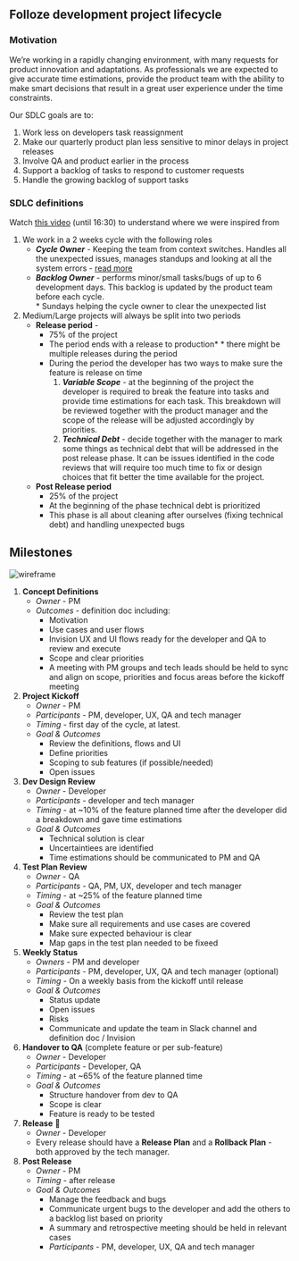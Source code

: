 ## Folloze development project lifecycle
### Motivation
We’re working in a rapidly changing environment, with many requests for product innovation and adaptations.
As professionals we are expected to give accurate time estimations, provide the product team with the ability to make smart decisions that result in a great user experience under the time constraints.

Our SDLC goals are to:
1. Work less on developers task reassignment
2. Make our quarterly product plan less sensitive to minor delays in project releases
3. Involve QA and product earlier in the process
4. Support a backlog of tasks to respond to customer requests
5. Handle the growing backlog of support tasks

### SDLC definitions
Watch [this video](https://www.youtube.com/watch?v=ATpJBeuknaQ) (until 16:30) to understand where we were inspired from
1. We work in a 2 weeks cycle with the following roles
    - ***Cycle Owner*** - Keeping the team from context switches. Handles all the unexpected issues, manages standups and looking at all the system errors - [read more](https://github.com/zvikamenahemi/handbook/blob/main/cycle-owner.md)
    - ***Backlog Owner*** - performs minor/small tasks/bugs of up to 6 development days. This backlog is updated by the product team before each cycle.  
    \* Sundays helping the cycle owner to clear the unexpected list
2. Medium/Large projects will always be split into two periods
   - **Release period** - 
     - 75% of the project
     - The period ends with a release to production*
     \* there might be multiple releases during the period
     - During the period the developer has two ways to make sure the feature is release on time
       1. ***Variable Scope*** - at the beginning of the project the developer is required to break the feature into tasks and provide time estimations for each task. This breakdown will be reviewed together with the product manager and the scope of the release will be adjusted accordingly by priorities.
       2. ***Technical Debt*** - decide together with the manager to mark some things as technical debt that will be addressed in the post release phase. It can be issues identified in the code reviews that will require too much time to fix or design choices that fit better the time available for the project.
   - **Post Release period**
     - 25% of the project
     - At the beginning of the phase technical debt is prioritized
     - This phase is all about cleaning after ourselves (fixing technical debt) and handling unexpected bugs
## Milestones
![wireframe](https://images.folloze.com/image/upload/v1617801308/milestones_ybsyfi.png)

1. **Concept Definitions**
   - *Owner* - PM 
   - *Outcomes* - definition doc including: 
     - Motivation
     - Use cases and user flows
     - Invision UX and UI flows ready for the developer and QA to review and execute 
     - Scope and clear priorities 
     - A meeting with PM groups and tech leads should be held to sync and align on scope, priorities and focus areas before the kickoff meeting
2. **Project Kickoff**
   - *Owner* - PM
   - *Participants* - PM, developer, UX, QA and tech manager
   - *Timing* - first day of the cycle, at latest.
   - *Goal & Outcomes*
     - Review the definitions, flows and UI
     - Define priorities
     - Scoping to sub features (if possible/needed)
     - Open issues
3. **Dev Design Review**
   - *Owner* - Developer
   - *Participants* - developer and tech manager
   - *Timing* - at ~10% of the feature planned time after the developer did a breakdown and gave time estimations
   - *Goal & Outcomes*
     - Technical solution is clear
     - Uncertaintiees are identified
     - Time estimations should be communicated to PM and QA 
4. **Test Plan Review**
   - *Owner* - QA
   - *Participants* - QA, PM, UX, developer and tech manager
   - *Timing* - at ~25% of the feature planned time 
   - *Goal & Outcomes*
     - Review the test plan
     - Make sure all requirements and use cases are covered
     - Make sure expected behaviour is clear
     - Map gaps in the test plan needed to be fixeed
5. **Weekly Status**
   - *Owners* - PM and developer 
   - *Participants* - PM, developer, UX, QA and tech manager (optional)
   - *Timing* - On a weekly basis from the kickoff until release
   - *Goal & Outcomes*
     - Status update
     - Open issues
     - Risks
     - Communicate and update the team in Slack channel and definition doc / Invision  
6. **Handover to QA** (complete feature or per sub-feature)
   - *Owner* - Developer
   - *Participants* - Developer, QA
   - *Timing* - at ~65% of the feature planned time 
   - *Goal & Outcomes*
      - Structure handover from dev to QA
      - Scope is clear
      - Feature is ready to be tested 
7. **Release** :dancer:
   - *Owner* - Developer
   - Every release should have a **Release Plan** and a **Rollback Plan** - both approved by the tech manager.
9. **Post Release**
   - *Owner* - PM
   - *Timing* - after release
   - *Goal & Outcomes*
     - Manage the feedback and bugs
     - Communicate urgent bugs to the developer and add the others to a backlog list based on priority 
     - A summary and retrospective meeting should be held in relevant cases
     - *Participants* - PM, developer, UX, QA and tech manager

